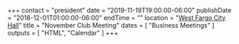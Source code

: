 +++
contact = "president"
date = "2019-11-19T19:00:00-06:00"
publishDate = "2018-12-01T01:00:00-06:00"
endTime = ""
location = "[West Fargo City Hall](/places/west-fargo-city-hall/)"
title = "November Club Meeting"
dates = [ "Business Meetings" ]
outputs = [ "HTML", "Calendar" ]
+++
